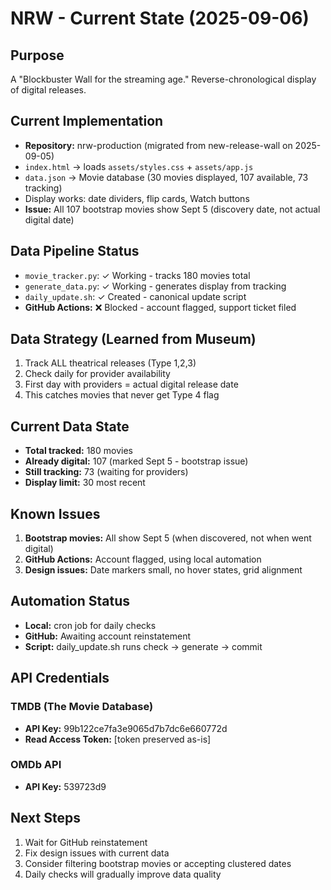 # NRW - Current State (2025-09-06)

## Purpose
A "Blockbuster Wall for the streaming age." Reverse-chronological display of digital releases.

## Current Implementation
- **Repository:** nrw-production (migrated from new-release-wall on 2025-09-05)
- `index.html` → loads `assets/styles.css` + `assets/app.js`
- `data.json` → Movie database (30 movies displayed, 107 available, 73 tracking)
- Display works: date dividers, flip cards, Watch buttons
- **Issue:** All 107 bootstrap movies show Sept 5 (discovery date, not actual digital date)

## Data Pipeline Status
- `movie_tracker.py`: ✓ Working - tracks 180 movies total
- `generate_data.py`: ✓ Working - generates display from tracking
- `daily_update.sh`: ✓ Created - canonical update script
- **GitHub Actions:** ❌ Blocked - account flagged, support ticket filed

## Data Strategy (Learned from Museum)
1. Track ALL theatrical releases (Type 1,2,3)
2. Check daily for provider availability
3. First day with providers = actual digital release date
4. This catches movies that never get Type 4 flag

## Current Data State
- **Total tracked:** 180 movies
- **Already digital:** 107 (marked Sept 5 - bootstrap issue)
- **Still tracking:** 73 (waiting for providers)
- **Display limit:** 30 most recent

## Known Issues
1. **Bootstrap movies:** All show Sept 5 (when discovered, not when went digital)
2. **GitHub Actions:** Account flagged, using local automation
3. **Design issues:** Date markers small, no hover states, grid alignment

## Automation Status
- **Local:** cron job for daily checks
- **GitHub:** Awaiting account reinstatement
- **Script:** daily_update.sh runs check → generate → commit

## API Credentials
### TMDB (The Movie Database)
- **API Key:** 99b122ce7fa3e9065d7b7dc6e660772d
- **Read Access Token:** [token preserved as-is]

### OMDb API  
- **API Key:** 539723d9

## Next Steps
1. Wait for GitHub reinstatement
2. Fix design issues with current data
3. Consider filtering bootstrap movies or accepting clustered dates
4. Daily checks will gradually improve data quality
